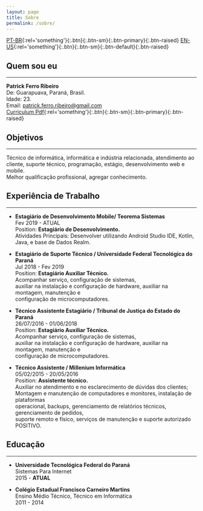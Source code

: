 ```yaml
---
layout: page
title: Sobre
permalink: /sobre/
---
```


[PT-BR](https://riberman.github.io/sobre/){:rel='something'}{:.btn}{:.btn-sm}{:.btn-primary}{:.btn-raised}  [EN-US](https://riberman.github.io/about/){:rel='something'}{:.btn}{:.btn-sm}{:.btn-default}{:.btn-raised}  

## Quem sou eu  
___
**Patrick Ferro Ribeiro**  
De: Guarapuava, Paraná, Brasil.  
Idade: 23.  
Email: patrick.ferro.ribeiro@gmail.com  
[Curriculum Pdf](https://raw.githubusercontent.com/riberman/riberman.github.io/master/files/patrick_ferro_ribeiro.pdf){:rel='something'}{:.btn}{:.btn-sm}{:.btn-primary}{:.btn-raised}  
## Objetivos  
___
Técnico de informática, informática e indústria relacionada, atendimento ao cliente, suporte técnico, programação,   estágio, desenvolvimento web e mobile.  
Melhor qualificação profissional, agregar conhecimento.  

## Experiência de Trabalho  
___
 - **Estagiário de Desenvolvimento Mobile/ Teorema Sistemas**  
Fev 2019 - ATUAL  
Position: **Estagiário de Desenvolvimento.**  
Atividades Principais: Desenvolver utilizando Android Studio IDE, Kotlin, Java, e base de Dados Realm.  

 - **Estagiário de Suporte Técnico / Universidade Federal Tecnológica do Paraná**  
Jul 2018 - Fev 2019  
Position: **Estagiário Auxiliar Técnico.**  
Acompanhar serviço, configuração de sistemas,  
auxiliar na instalação e configuração de hardware, auxiliar na montagem, manutenção e  
configuração de microcomputadores.  

 - **Técnico Assistente Estagiário / Tribunal de Justiça do Estado do Paraná**  
26/07/2016 - 01/06/2018  
Position: **Estagiário Auxiliar Técnico.**  
Acompanhar serviço, configuração de sistemas,  
auxiliar na instalação e configuração de hardware, auxiliar na montagem, manutenção e  
configuração de microcomputadores.  

 - **​Técnico Assistente / Millenium Informática**  
 05/02/2015 - 20/05/2016  
 Position: **Assistente técnico.**  
Auxiliar no atendimento e no esclarecimento de dúvidas dos clientes;  
Montagem e manutenção de computadores e monitores, instalação de plataformas  
operacional, backups, gerenciamento de relatórios técnicos, gerenciamento de pedidos,  
suporte remoto e físico, serviços de manutenção e suporte autorizado POSITIVO.   

## Educação  
___
 - **Universidade Tecnológica Federal do Paraná**  
 Sistemas Para Internet  
 2015 - **ATUAL**  


 - **Colégio Estadual Francisco Carneiro Martins**  
 Ensino Médio Técnico, Técnico em Informática  
 2011 - 2014  
